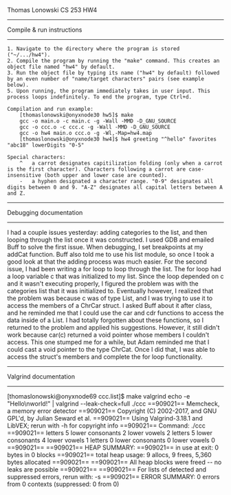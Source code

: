 Thomas Lonowski
CS 253
HW4


*****************************
 Compile & run instructions
*****************************
	1. Navigate to the directory where the program is stored ("~/.../hw4").
	2. Compile the program by running the "make" command. This creates an object file named "hw4" by default. 
	3. Run the object file by typing its name ("hw4" by default) followed by an even number of "name/target characters" pairs (see example below).
	5. Upon running, the program immediately takes in user input. This process loops indefinitely. To end the program, type Ctrl+d.
	
	Compilation and run example:
		[thomaslonowski@onyxnode30 hw5]$ make
		gcc -o main.o -c main.c -g -Wall -MMD -D_GNU_SOURCE
		gcc -o ccc.o -c ccc.c -g -Wall -MMD -D_GNU_SOURCE
		gcc -o hw4 main.o ccc.o -g -Wl,-Map=hw4.map
		[thomaslonowski@onyxnode30 hw4]$ hw4 greeting "^hello" favorites "abc18" lowerDigits "0-5"

	Special characters:
		^	a carrot designates capitilization folding (only when a carrot is the first character). Characters following a carrot are case-insensitive (both upper and lower case are counted).
		-	a hyphen designated a character range. "0-9" designates all digits between 0 and 9. "A-Z" designates all capital letters between A and Z.


**************************
 Debugging documentation
**************************
I had a couple issues yesterday: adding categories to the list, and then looping through the list once it was constructed.
I used GDB and emailed Buff to solve the first issue. When debugging, I set breakpoints at my addCat function. Buff also
told me to use his list module, so once I took a good look at that the adding process was much easier. For the second
issue, I had been writing a for loop to loop through the list. The for loop had a loop variable c that was initialized to
my list. Since the loop depended on c and it wasn't executing properly, I figured the problem was with the categories list
that it was initialized to. Eventually however, I realized that the problem was because c was of type List, and I was
trying to use it to access the members of a ChrCar struct. I asked Buff about it after class, and he reminded me that I
could use the car and cdr functions to access the data inside of a List. I had totally forgotten about these functions, 
so I returned to the problem and applied his suggestions. However, it still didn't work because car(c) returned a void
pointer whose members I couldn't access. This one stumped me for a while, but Adam reminded me that I could cast a void
pointer to the type ChrCat. Once I did that, I was able to access the struct's members and complete the for loop functionality.


*************************
 Valgrind documentation
*************************
[thomaslonowski@onyxnode69 ccc.list]$ make valgrind
echo -e "Hello\nworld!" | valgrind --leak-check=full ./ccc 
==909021== Memcheck, a memory error detector
==909021== Copyright (C) 2002-2017, and GNU GPL'd, by Julian Seward et al.
==909021== Using Valgrind-3.18.1 and LibVEX; rerun with -h for copyright info
==909021== Command: ./ccc
==909021== 
letters 5
lower consonants 2
lower vowels 2
letters 5
lower consonants 4
lower vowels 1
letters 0
lower consonants 0
lower vowels 0
==909021== 
==909021== HEAP SUMMARY:
==909021==     in use at exit: 0 bytes in 0 blocks
==909021==   total heap usage: 9 allocs, 9 frees, 5,360 bytes allocated
==909021== 
==909021== All heap blocks were freed -- no leaks are possible
==909021== 
==909021== For lists of detected and suppressed errors, rerun with: -s
==909021== ERROR SUMMARY: 0 errors from 0 contexts (suppressed: 0 from 0)

